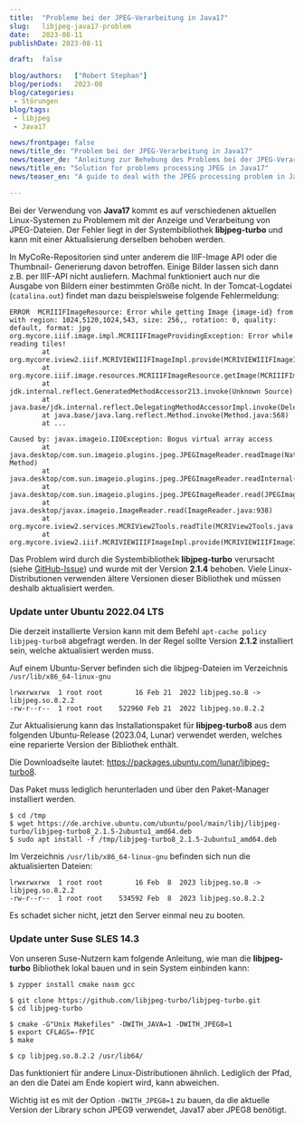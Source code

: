 ```yaml
---
title:  "Probleme bei der JPEG-Verarbeitung in Java17"
slug: 	libjpeg-java17-problem
date:   2023-08-11
publishDate: 2023-08-11

draft: 	false

blog/authors: 	["Robert Stephan"]
blog/periods: 	2023-08
blog/categories:
 - Störungen
blog/tags:
 - libjpeg
 - Java17

news/frontpage: false
news/title_de: "Problem bei der JPEG-Verarbeitung in Java17"
news/teaser_de: "Anleitung zur Behebung des Problems bei der JPEG-Verarbeitung in Java17"
news/title_en: "Solution for problems processing JPEG in Java17"
news/teaser_en: "A guide to deal with the JPEG processing problem in Java17"

---
```

Bei der Verwendung von **Java17** kommt es auf verschiedenen aktuellen Linux-Systemen zu Problemem mit der Anzeige und Verarbeitung von JPEG-Dateien. Der Fehler liegt in der Systembibliothek **libjpeg-turbo** und kann mit einer Aktualisierung derselben behoben werden.

In MyCoRe-Repositorien sind unter anderem die IIIF-Image API oder die Thumbnail- Generierung davon betroffen.<!--more-->
Einige Bilder lassen sich dann z.B. per IIIF-API nicht ausliefern. Machmal funktioniert auch nur die Ausgabe von Bildern einer bestimmten Größe nicht. In der Tomcat-Logdatei (`catalina.out`) findet man dazu beispielsweise folgende Fehlermeldung:

```
ERROR  MCRIIIFImageResource: Error while getting Image {image-id} from  with region: 1024,5120,1024,543, size: 256,, rotation: 0, quality: default, format: jpg
org.mycore.iiif.image.impl.MCRIIIFImageProvidingException: Error while reading tiles!
        at org.mycore.iview2.iiif.MCRIVIEWIIIFImageImpl.provide(MCRIVIEWIIIFImageImpl.java:220)
        at org.mycore.iiif.image.resources.MCRIIIFImageResource.getImage(MCRIIIFImageResource.java:171)
        at jdk.internal.reflect.GeneratedMethodAccessor213.invoke(Unknown Source)
        at java.base/jdk.internal.reflect.DelegatingMethodAccessorImpl.invoke(DelegatingMethodAccessorImpl.java:43)
        at java.base/java.lang.reflect.Method.invoke(Method.java:568)
        at ...
        
Caused by: javax.imageio.IIOException: Bogus virtual array access
        at java.desktop/com.sun.imageio.plugins.jpeg.JPEGImageReader.readImage(Native Method)
        at java.desktop/com.sun.imageio.plugins.jpeg.JPEGImageReader.readInternal(JPEGImageReader.java:1382)
        at java.desktop/com.sun.imageio.plugins.jpeg.JPEGImageReader.read(JPEGImageReader.java:1162)
        at java.desktop/javax.imageio.ImageReader.read(ImageReader.java:938)
        at org.mycore.iview2.services.MCRIView2Tools.readTile(MCRIView2Tools.java:284)
        at org.mycore.iview2.iiif.MCRIVIEWIIIFImageImpl.provide(MCRIVIEWIIIFImageImpl.java:214)
```

Das Problem wird durch die Systembibliothek **libjpeg-turbo** verursacht (siehe [GitHub-Issue](https://github.com/libjpeg-turbo/libjpeg-turbo/issues/613)) und wurde mit der Version **2.1.4** behoben.
Viele Linux-Distributionen verwenden ältere Versionen dieser Bibliothek und müssen deshalb aktualisiert werden.


### Update unter Ubuntu 2022.04 LTS

Die derzeit installierte Version kann mit dem Befehl `apt-cache policy libjpeg-turbo8` abgefragt werden.
In der Regel sollte Version **2.1.2** installiert sein, welche aktualisiert werden muss.

Auf einem Ubuntu-Server befinden sich die libjpeg-Dateien im Verzeichnis `/usr/lib/x86_64-linux-gnu`
```
lrwxrwxrwx  1 root root        16 Feb 21  2022 libjpeg.so.8 -> libjpeg.so.8.2.2
-rw-r--r--  1 root root    522960 Feb 21  2022 libjpeg.so.8.2.2
```

Zur Aktualisierung kann das Installationspaket für **libjpeg-turbo8** aus dem folgenden Ubuntu-Release (2023.04, Lunar) verwendet werden, welches eine reparierte Version der Bibliothek enthält.

Die Downloadseite lautet: https://packages.ubuntu.com/lunar/libjpeg-turbo8.

Das Paket muss lediglich herunterladen und über den Paket-Manager installiert werden.

```
$ cd /tmp
$ wget https://de.archive.ubuntu.com/ubuntu/pool/main/libj/libjpeg-turbo/libjpeg-turbo8_2.1.5-2ubuntu1_amd64.deb
$ sudo apt install -f /tmp/libjpeg-turbo8_2.1.5-2ubuntu1_amd64.deb
```

Im Verzeichnis `/usr/lib/x86_64-linux-gnu` befinden sich nun die aktualisierten Dateien:
```
lrwxrwxrwx  1 root root        16 Feb  8  2023 libjpeg.so.8 -> libjpeg.so.8.2.2
-rw-r--r--  1 root root    534592 Feb  8  2023 libjpeg.so.8.2.2
```
Es schadet sicher nicht, jetzt den Server einmal neu zu booten.

### Update unter Suse SLES 14.3
Von unseren Suse-Nutzern kam folgende Anleitung, wie man die **libjpeg-turbo** Bibliothek lokal bauen 
und in sein System einbinden kann:

```
$ zypper install cmake nasm gcc

$ git clone https://github.com/libjpeg-turbo/libjpeg-turbo.git
$ cd libjpeg-turbo

$ cmake -G"Unix Makefiles" -DWITH_JAVA=1 -DWITH_JPEG8=1
$ export CFLAGS=-fPIC
$ make

$ cp libjpeg.so.8.2.2 /usr/lib64/
```
Das funktioniert für andere Linux-Distributionen ähnlich. 
Lediglich der Pfad, an den die Datei am Ende kopiert wird, kann abweichen.

Wichtig ist es mit der Option `-DWITH_JPEG8=1` zu bauen, da die aktuelle Version der Library schon JPEG9 verwendet, Java17 aber JPEG8 benötigt.
